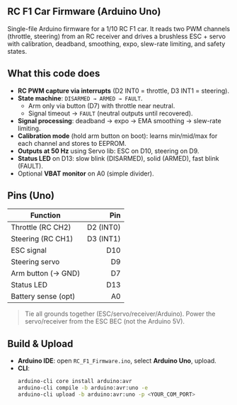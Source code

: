 ## RC F1 Car Firmware (Arduino Uno)

Single-file Arduino firmware for a 1/10 RC F1 car. It reads two PWM channels
(throttle, steering) from an RC receiver and drives a brushless ESC + servo with
calibration, deadband, smoothing, expo, slew-rate limiting, and safety states.

## What this code does

- **RC PWM capture via interrupts** (D2 INT0 = throttle, D3 INT1 = steering).
- **State machine**: `DISARMED → ARMED → FAULT`.  
  - Arm only via button (D7) with throttle near neutral.  
  - Signal timeout → `FAULT` (neutral outputs until recovered).
- **Signal processing**: deadband → expo → EMA smoothing → slew-rate limiting.
- **Calibration mode** (hold arm button on boot): learns min/mid/max for each channel and stores to EEPROM.
- **Outputs at 50 Hz** using Servo lib: ESC on D10, steering on D9.
- **Status LED** on D13: slow blink (DISARMED), solid (ARMED), fast blink (FAULT).
- Optional **VBAT monitor** on A0 (simple divider).

## Pins (Uno)

| Function              | Pin |
|---------------------- |----:|
| Throttle (RC CH2)     | D2 (INT0) |
| Steering (RC CH1)     | D3 (INT1) |
| ESC signal            | D10 |
| Steering servo        | D9  |
| Arm button (→ GND)    | D7  |
| Status LED            | D13 |
| Battery sense (opt)   | A0  |

> Tie all grounds together (ESC/servo/receiver/Arduino). Power the servo/receiver from the ESC BEC (not the Arduino 5V).

## Build & Upload

- **Arduino IDE**: open `RC_F1_Firmware.ino`, select **Arduino Uno**, upload.
- **CLI**:
  ```bash
  arduino-cli core install arduino:avr
  arduino-cli compile -b arduino:avr:uno -e
  arduino-cli upload -b arduino:avr:uno -p <YOUR_COM_PORT>
